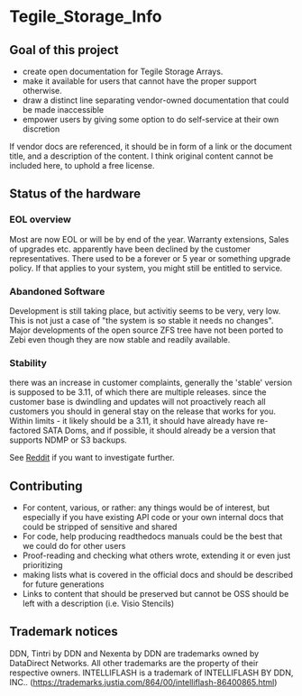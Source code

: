 # Tegile_Storage_Info


## Goal of this project

- create open documentation for Tegile Storage Arrays.
- make it available for users that cannot have the proper support otherwise.
- draw a distinct line separating vendor-owned documentation that could be
made inaccessible
- empower users by giving some option to do self-service at their own discretion

If vendor docs are referenced, it should be in form of a link or the document title, and a description of the content.
I think original content cannot be included here, to uphold a free license.

## Status of the hardware

### EOL overview

Most are now EOL or will be by end of the year.
Warranty extensions, Sales of upgrades etc. apparently have been declined by the customer representatives.
There used to be a forever or 5 year or something upgrade policy.
If that applies to your system, you might still be entitled to service.

### Abandoned Software

Development is still taking place, but activitiy seems to be very, very low. This is not just a case of "the system is so stable it needs no changes".
Major developments of the open source ZFS tree have not been ported to Zebi even though they are now stable and readily available.

### Stability

there was an increase in customer complaints, generally the 'stable' version is supposed to be 3.11, of which there are multiple releases.
since the customer base is dwindling and updates will not proactively reach all customers you should in general stay on the release that works for you.
Within limits - it likely should be a 3.11, it should have already have re-factored SATA Doms, and if possible, it should already be a version that supports NDMP or S3 backups.


See [Reddit](https://www.reddit.com/search/?q=tegile) if you want to investigate further.


## Contributing

- For content, various, or rather: any things would be of interest, but especially if you have existing API code or your own internal docs that could be stripped of sensitive and shared
- For code, help producing readthedocs manuals could be the best that we could do for other users
- Proof-reading and checking what others wrote, extending it or even just prioritizing
- making lists what is covered in the official docs and should be described for future generations
- Links to content that should be preserved but cannot be OSS should be left with a description (i.e. Visio Stencils)


## Trademark notices

DDN, Tintri by DDN and Nexenta by DDN are trademarks owned by DataDirect Networks. All other trademarks are the property of their respective owners.
INTELLIFLASH is a trademark of INTELLIFLASH BY DDN, INC.. 
(https://trademarks.justia.com/864/00/intelliflash-86400865.html)
